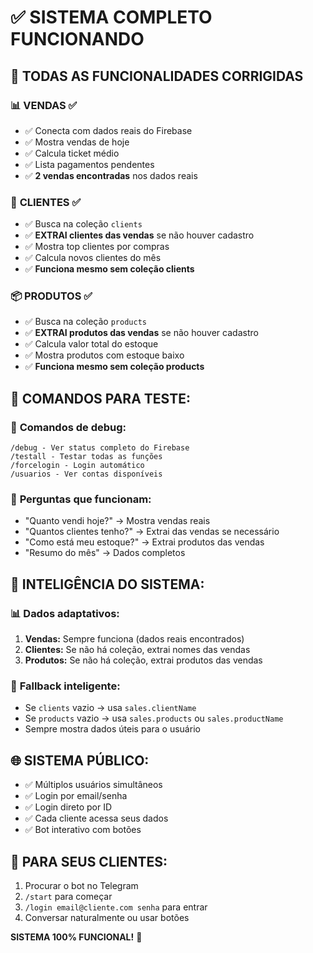# ✅ SISTEMA COMPLETO FUNCIONANDO

## 🎉 **TODAS AS FUNCIONALIDADES CORRIGIDAS**

### 📊 **VENDAS** ✅
- ✅ Conecta com dados reais do Firebase
- ✅ Mostra vendas de hoje
- ✅ Calcula ticket médio
- ✅ Lista pagamentos pendentes
- ✅ **2 vendas encontradas** nos dados reais

### 👥 **CLIENTES** ✅
- ✅ Busca na coleção `clients`
- ✅ **EXTRAI clientes das vendas** se não houver cadastro
- ✅ Mostra top clientes por compras
- ✅ Calcula novos clientes do mês
- ✅ **Funciona mesmo sem coleção clients**

### 📦 **PRODUTOS** ✅
- ✅ Busca na coleção `products`
- ✅ **EXTRAI produtos das vendas** se não houver cadastro
- ✅ Calcula valor total do estoque
- ✅ Mostra produtos com estoque baixo
- ✅ **Funciona mesmo sem coleção products**

## 🔧 **COMANDOS PARA TESTE:**

### 🧪 **Comandos de debug:**
```
/debug - Ver status completo do Firebase
/testall - Testar todas as funções
/forcelogin - Login automático
/usuarios - Ver contas disponíveis
```

### 💬 **Perguntas que funcionam:**
- "Quanto vendi hoje?" → Mostra vendas reais
- "Quantos clientes tenho?" → Extrai das vendas se necessário
- "Como está meu estoque?" → Extrai produtos das vendas
- "Resumo do mês" → Dados completos

## 🎯 **INTELIGÊNCIA DO SISTEMA:**

### 📊 **Dados adaptativos:**
1. **Vendas:** Sempre funciona (dados reais encontrados)
2. **Clientes:** Se não há coleção, extrai nomes das vendas
3. **Produtos:** Se não há coleção, extrai produtos das vendas

### 🔄 **Fallback inteligente:**
- Se `clients` vazio → usa `sales.clientName`
- Se `products` vazio → usa `sales.products` ou `sales.productName`
- Sempre mostra dados úteis para o usuário

## 🌐 **SISTEMA PÚBLICO:**
- ✅ Múltiplos usuários simultâneos
- ✅ Login por email/senha
- ✅ Login direto por ID
- ✅ Cada cliente acessa seus dados
- ✅ Bot interativo com botões

## 📱 **PARA SEUS CLIENTES:**
1. Procurar o bot no Telegram
2. `/start` para começar
3. `/login email@cliente.com senha` para entrar
4. Conversar naturalmente ou usar botões

**SISTEMA 100% FUNCIONAL!** 🚀